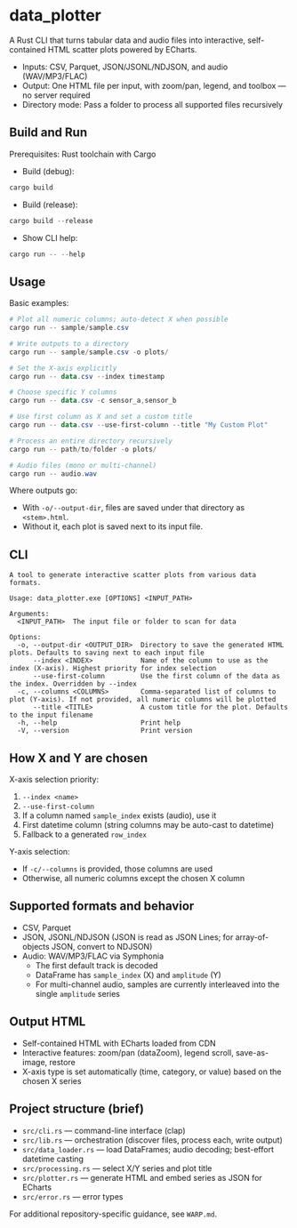 # data_plotter

A Rust CLI that turns tabular data and audio files into interactive, self-contained HTML scatter plots powered by ECharts.

- Inputs: CSV, Parquet, JSON/JSONL/NDJSON, and audio (WAV/MP3/FLAC)
- Output: One HTML file per input, with zoom/pan, legend, and toolbox — no server required
- Directory mode: Pass a folder to process all supported files recursively

## Build and Run

Prerequisites: Rust toolchain with Cargo

- Build (debug):
```powershell
cargo build
```
- Build (release):
```powershell
cargo build --release
```
- Show CLI help:
```powershell
cargo run -- --help
```

## Usage

Basic examples:
```powershell
# Plot all numeric columns; auto-detect X when possible
cargo run -- sample/sample.csv

# Write outputs to a directory
cargo run -- sample/sample.csv -o plots/

# Set the X-axis explicitly
cargo run -- data.csv --index timestamp

# Choose specific Y columns
cargo run -- data.csv -c sensor_a,sensor_b

# Use first column as X and set a custom title
cargo run -- data.csv --use-first-column --title "My Custom Plot"

# Process an entire directory recursively
cargo run -- path/to/folder -o plots/

# Audio files (mono or multi-channel)
cargo run -- audio.wav
```

Where outputs go:
- With `-o/--output-dir`, files are saved under that directory as `<stem>.html`.
- Without it, each plot is saved next to its input file.

## CLI
```
A tool to generate interactive scatter plots from various data formats.

Usage: data_plotter.exe [OPTIONS] <INPUT_PATH>

Arguments:
  <INPUT_PATH>  The input file or folder to scan for data

Options:
  -o, --output-dir <OUTPUT_DIR>  Directory to save the generated HTML plots. Defaults to saving next to each input file
      --index <INDEX>            Name of the column to use as the index (X-axis). Highest priority for index selection
      --use-first-column         Use the first column of the data as the index. Overridden by --index
  -c, --columns <COLUMNS>        Comma-separated list of columns to plot (Y-axis). If not provided, all numeric columns will be plotted
      --title <TITLE>            A custom title for the plot. Defaults to the input filename
  -h, --help                     Print help
  -V, --version                  Print version
```

## How X and Y are chosen

X-axis selection priority:
1) `--index <name>`
2) `--use-first-column`
3) If a column named `sample_index` exists (audio), use it
4) First datetime column (string columns may be auto-cast to datetime)
5) Fallback to a generated `row_index`

Y-axis selection:
- If `-c/--columns` is provided, those columns are used
- Otherwise, all numeric columns except the chosen X column

## Supported formats and behavior

- CSV, Parquet
- JSON, JSONL/NDJSON (JSON is read as JSON Lines; for array-of-objects JSON, convert to NDJSON)
- Audio: WAV/MP3/FLAC via Symphonia
  - The first default track is decoded
  - DataFrame has `sample_index` (X) and `amplitude` (Y)
  - For multi-channel audio, samples are currently interleaved into the single `amplitude` series

## Output HTML

- Self-contained HTML with ECharts loaded from CDN
- Interactive features: zoom/pan (dataZoom), legend scroll, save-as-image, restore
- X-axis type is set automatically (time, category, or value) based on the chosen X series

## Project structure (brief)

- `src/cli.rs` — command-line interface (clap)
- `src/lib.rs` — orchestration (discover files, process each, write output)
- `src/data_loader.rs` — load DataFrames; audio decoding; best-effort datetime casting
- `src/processing.rs` — select X/Y series and plot title
- `src/plotter.rs` — generate HTML and embed series as JSON for ECharts
- `src/error.rs` — error types

For additional repository-specific guidance, see `WARP.md`.

